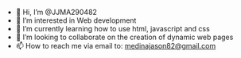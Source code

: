 - 👋 Hi, I’m @JJMA290482
- 👀 I’m interested in Web development
- 🌱 I’m currently learning how to use html, javascript and css
- 💞️ I’m looking to collaborate on the creation of dynamic web pages
- 📫 How to reach me via email to: medinajason82@gmail.com

<!---
JJMA290482/JJMA290482 is a ✨ special ✨ repository because its `README.md` (this file) appears on your GitHub profile.
You can click the Preview link to take a look at your changes.
--->
